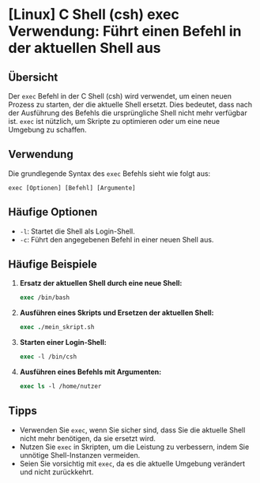 # [Linux] C Shell (csh) exec Verwendung: Führt einen Befehl in der aktuellen Shell aus

## Übersicht
Der `exec` Befehl in der C Shell (csh) wird verwendet, um einen neuen Prozess zu starten, der die aktuelle Shell ersetzt. Dies bedeutet, dass nach der Ausführung des Befehls die ursprüngliche Shell nicht mehr verfügbar ist. `exec` ist nützlich, um Skripte zu optimieren oder um eine neue Umgebung zu schaffen.

## Verwendung
Die grundlegende Syntax des `exec` Befehls sieht wie folgt aus:

```
exec [Optionen] [Befehl] [Argumente]
```

## Häufige Optionen
- `-l`: Startet die Shell als Login-Shell.
- `-c`: Führt den angegebenen Befehl in einer neuen Shell aus.

## Häufige Beispiele

1. **Ersatz der aktuellen Shell durch eine neue Shell:**
   ```csh
   exec /bin/bash
   ```

2. **Ausführen eines Skripts und Ersetzen der aktuellen Shell:**
   ```csh
   exec ./mein_skript.sh
   ```

3. **Starten einer Login-Shell:**
   ```csh
   exec -l /bin/csh
   ```

4. **Ausführen eines Befehls mit Argumenten:**
   ```csh
   exec ls -l /home/nutzer
   ```

## Tipps
- Verwenden Sie `exec`, wenn Sie sicher sind, dass Sie die aktuelle Shell nicht mehr benötigen, da sie ersetzt wird.
- Nutzen Sie `exec` in Skripten, um die Leistung zu verbessern, indem Sie unnötige Shell-Instanzen vermeiden.
- Seien Sie vorsichtig mit `exec`, da es die aktuelle Umgebung verändert und nicht zurückkehrt.